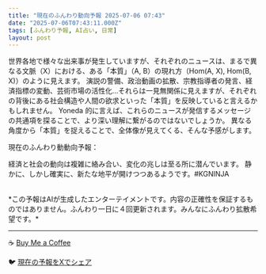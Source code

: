 ```yaml
---
title: "現在のふんわり動向予報 2025-07-06 07:43"
date: "2025-07-06T07:43:11.000Z"
tags: [ふんわり予報, AI占い, 日常]
layout: post
---
```


世界各地で様々な出来事が発生していますが、それぞれのニュースは、まるで異なる文脈（X）における、ある「本質」（A, B）の現れ方（Hom(A, X), Hom(B, X)）のように見えます。  演説の警備、政治動画の拡散、宗教指導者の発言、経済指標の変動、芸術市場の活性化…それらは一見無関係に見えますが、それぞれの背後にある社会構造や人間の欲求といった「本質」を反映していると言えるかもしれません。  Yoneda 的に言えば、これらのニュースが発信するメッセージの共通項を探ることで、より深い理解に繋がるのではないでしょうか。  異なる角度から「本質」を捉えることで、全体像が見えてくる、そんな予感がします。


現在のふんわり動動向予報：

経済と社会の動向は複雑に絡み合い、変化の兆しは至る所に潜んでいます。  静かに、しかし確実に、新たな地平が開けつつあるようです。#KGNINJA

<br>
*この予報はAIが生成したエンターテイメントです。内容の正確性を保証するものではありません。ふんわり一日に４回更新されます。みんなにふんわり拡散希望です。*

---
☕️ [Buy Me a Coffee](https://www.buymeacoffee.com/kgninja)

🐦 [現在の予報をXでシェア](https://twitter.com/intent/tweet?text=%E7%8F%BE%E5%9C%A8%E3%81%AE%E3%81%B5%E3%82%93%E3%82%8F%E3%82%8A%E4%BA%88%E5%A0%B1%3A%20%E3%80%8C%E4%B8%96%E7%95%8C%E5%90%84%E5%9C%B0%E3%81%A7%E6%A7%98%E3%80%85%E3%81%AA%E5%87%BA%E6%9D%A5%E4%BA%8B%E3%81%8C%E7%99%BA%E7%94%9F%E3%81%97%E3%81%A6%E3%81%84%E3%81%BE%E3%81%99%E3%81%8C%E3%80%81%E3%81%9D%E3%82%8C%E3%81%9E%E3%82%8C%E3%81%AE%E3%83%8B%E3%83%A5%E3%83%BC%E3%82%B9%E3%81%AF%E3%80%81%E3%81%BE%E3%82%8B%E3%81%A7%E7%95%B0%E3%81%AA%E3%82%8B%E6%96%87%E8%84%88%EF%BC%88X%EF%BC%89%E3%81%AB%E3%81%8A%E3%81%91%E3%82%8B%E3%80%81%E3%81%82%E3%82%8B%E3%80%8C%E6%9C%AC%E8%B3%AA%E3%80%8D%EF%BC%88A%2C%20B%EF%BC%89%E3%81%AE%E7%8F%BE%E3%82%8C%E6%96%B9%EF%BC%88Hom(A%2C%20X)%2C%20Hom(B%2C%20X)%EF%BC%89%E3%81%AE%E3%82%88%E3%81%86%E3%81%AB%E8%A6%8B%E3%81%88%E3%81%BE%E3%81%99%E3%80%82%E3%80%8D%23KGNINJA%20%E7%B6%9A%E3%81%8D%E3%81%AF%E3%83%96%E3%83%AD%E3%82%B0%E3%81%A7%EF%BC%81%F0%9F%91%87&url=https%3A%2F%2Fkg-ninja.github.io%2FFunwariyoso%2F)

